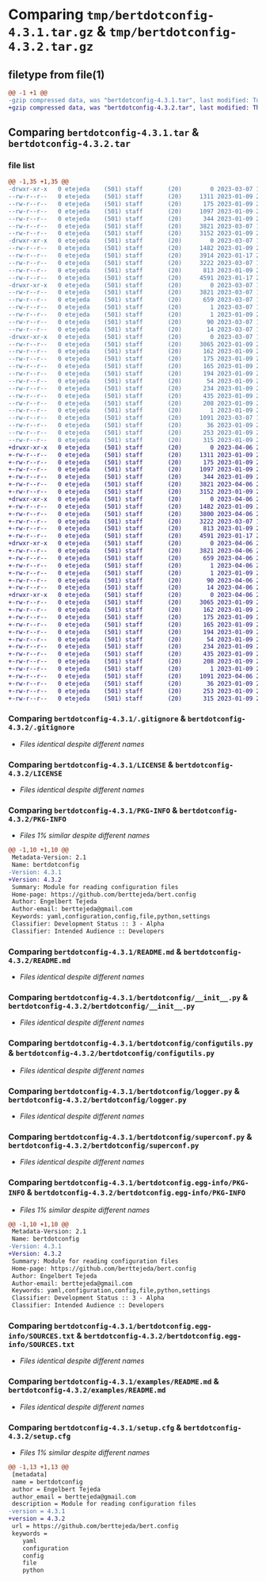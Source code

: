 # Comparing `tmp/bertdotconfig-4.3.1.tar.gz` & `tmp/bertdotconfig-4.3.2.tar.gz`

## filetype from file(1)

```diff
@@ -1 +1 @@
-gzip compressed data, was "bertdotconfig-4.3.1.tar", last modified: Tue Mar  7 16:36:04 2023, max compression
+gzip compressed data, was "bertdotconfig-4.3.2.tar", last modified: Thu Apr  6 20:03:54 2023, max compression
```

## Comparing `bertdotconfig-4.3.1.tar` & `bertdotconfig-4.3.2.tar`

### file list

```diff
@@ -1,35 +1,35 @@
-drwxr-xr-x   0 etejeda    (501) staff       (20)        0 2023-03-07 16:36:04.904433 bertdotconfig-4.3.1/
--rw-r--r--   0 etejeda    (501) staff       (20)     1311 2023-01-09 20:02:16.000000 bertdotconfig-4.3.1/.gitignore
--rw-r--r--   0 etejeda    (501) staff       (20)      175 2023-01-09 20:02:16.000000 bertdotconfig-4.3.1/AUTHORS.rst
--rw-r--r--   0 etejeda    (501) staff       (20)     1097 2023-01-09 20:02:16.000000 bertdotconfig-4.3.1/LICENSE
--rw-r--r--   0 etejeda    (501) staff       (20)      344 2023-01-09 20:02:16.000000 bertdotconfig-4.3.1/MANIFEST.in
--rw-r--r--   0 etejeda    (501) staff       (20)     3821 2023-03-07 16:36:04.904829 bertdotconfig-4.3.1/PKG-INFO
--rw-r--r--   0 etejeda    (501) staff       (20)     3152 2023-01-09 20:02:16.000000 bertdotconfig-4.3.1/README.md
-drwxr-xr-x   0 etejeda    (501) staff       (20)        0 2023-03-07 16:36:04.894917 bertdotconfig-4.3.1/bertdotconfig/
--rw-r--r--   0 etejeda    (501) staff       (20)     1482 2023-01-09 20:02:16.000000 bertdotconfig-4.3.1/bertdotconfig/__init__.py
--rw-r--r--   0 etejeda    (501) staff       (20)     3914 2023-01-17 22:35:33.000000 bertdotconfig-4.3.1/bertdotconfig/configloader.py
--rw-r--r--   0 etejeda    (501) staff       (20)     3222 2023-03-07 15:07:04.000000 bertdotconfig-4.3.1/bertdotconfig/configutils.py
--rw-r--r--   0 etejeda    (501) staff       (20)      813 2023-01-09 20:02:16.000000 bertdotconfig-4.3.1/bertdotconfig/logger.py
--rw-r--r--   0 etejeda    (501) staff       (20)     4591 2023-01-17 22:35:56.000000 bertdotconfig-4.3.1/bertdotconfig/superconf.py
-drwxr-xr-x   0 etejeda    (501) staff       (20)        0 2023-03-07 16:36:04.898108 bertdotconfig-4.3.1/bertdotconfig.egg-info/
--rw-r--r--   0 etejeda    (501) staff       (20)     3821 2023-03-07 16:36:04.000000 bertdotconfig-4.3.1/bertdotconfig.egg-info/PKG-INFO
--rw-r--r--   0 etejeda    (501) staff       (20)      659 2023-03-07 16:36:04.000000 bertdotconfig-4.3.1/bertdotconfig.egg-info/SOURCES.txt
--rw-r--r--   0 etejeda    (501) staff       (20)        1 2023-03-07 16:36:04.000000 bertdotconfig-4.3.1/bertdotconfig.egg-info/dependency_links.txt
--rw-r--r--   0 etejeda    (501) staff       (20)        1 2023-01-09 20:03:01.000000 bertdotconfig-4.3.1/bertdotconfig.egg-info/not-zip-safe
--rw-r--r--   0 etejeda    (501) staff       (20)       90 2023-03-07 16:36:04.000000 bertdotconfig-4.3.1/bertdotconfig.egg-info/requires.txt
--rw-r--r--   0 etejeda    (501) staff       (20)       14 2023-03-07 16:36:04.000000 bertdotconfig-4.3.1/bertdotconfig.egg-info/top_level.txt
-drwxr-xr-x   0 etejeda    (501) staff       (20)        0 2023-03-07 16:36:04.903701 bertdotconfig-4.3.1/examples/
--rw-r--r--   0 etejeda    (501) staff       (20)     3065 2023-01-09 20:02:16.000000 bertdotconfig-4.3.1/examples/README.md
--rw-r--r--   0 etejeda    (501) staff       (20)      162 2023-01-09 20:02:16.000000 bertdotconfig-4.3.1/examples/example1.py
--rw-r--r--   0 etejeda    (501) staff       (20)      175 2023-01-09 20:02:16.000000 bertdotconfig-4.3.1/examples/example2.py
--rw-r--r--   0 etejeda    (501) staff       (20)      165 2023-01-09 20:02:16.000000 bertdotconfig-4.3.1/examples/example3.py
--rw-r--r--   0 etejeda    (501) staff       (20)      194 2023-01-09 20:02:16.000000 bertdotconfig-4.3.1/examples/example4.py
--rw-r--r--   0 etejeda    (501) staff       (20)       54 2023-01-09 20:02:16.000000 bertdotconfig-4.3.1/examples/myconfig1.yaml
--rw-r--r--   0 etejeda    (501) staff       (20)      234 2023-01-09 20:02:16.000000 bertdotconfig-4.3.1/examples/myconfig2.yaml
--rw-r--r--   0 etejeda    (501) staff       (20)      435 2023-01-09 20:02:16.000000 bertdotconfig-4.3.1/examples/myconfig3.yaml
--rw-r--r--   0 etejeda    (501) staff       (20)      208 2023-01-09 20:02:16.000000 bertdotconfig-4.3.1/examples/myconfig4.yaml
--rw-r--r--   0 etejeda    (501) staff       (20)        1 2023-01-09 20:02:16.000000 bertdotconfig-4.3.1/requirements.txt
--rw-r--r--   0 etejeda    (501) staff       (20)     1091 2023-03-07 16:36:04.906485 bertdotconfig-4.3.1/setup.cfg
--rw-r--r--   0 etejeda    (501) staff       (20)       36 2023-01-09 20:02:16.000000 bertdotconfig-4.3.1/setup.py
--rw-r--r--   0 etejeda    (501) staff       (20)      253 2023-01-09 20:02:16.000000 bertdotconfig-4.3.1/test.py
--rw-r--r--   0 etejeda    (501) staff       (20)      315 2023-01-09 20:02:16.000000 bertdotconfig-4.3.1/tox.ini
+drwxr-xr-x   0 etejeda    (501) staff       (20)        0 2023-04-06 20:03:54.098660 bertdotconfig-4.3.2/
+-rw-r--r--   0 etejeda    (501) staff       (20)     1311 2023-01-09 20:02:16.000000 bertdotconfig-4.3.2/.gitignore
+-rw-r--r--   0 etejeda    (501) staff       (20)      175 2023-01-09 20:02:16.000000 bertdotconfig-4.3.2/AUTHORS.rst
+-rw-r--r--   0 etejeda    (501) staff       (20)     1097 2023-01-09 20:02:16.000000 bertdotconfig-4.3.2/LICENSE
+-rw-r--r--   0 etejeda    (501) staff       (20)      344 2023-01-09 20:02:16.000000 bertdotconfig-4.3.2/MANIFEST.in
+-rw-r--r--   0 etejeda    (501) staff       (20)     3821 2023-04-06 20:03:54.098871 bertdotconfig-4.3.2/PKG-INFO
+-rw-r--r--   0 etejeda    (501) staff       (20)     3152 2023-01-09 20:02:16.000000 bertdotconfig-4.3.2/README.md
+drwxr-xr-x   0 etejeda    (501) staff       (20)        0 2023-04-06 20:03:54.092847 bertdotconfig-4.3.2/bertdotconfig/
+-rw-r--r--   0 etejeda    (501) staff       (20)     1482 2023-01-09 20:02:16.000000 bertdotconfig-4.3.2/bertdotconfig/__init__.py
+-rw-r--r--   0 etejeda    (501) staff       (20)     3800 2023-04-06 20:02:02.000000 bertdotconfig-4.3.2/bertdotconfig/configloader.py
+-rw-r--r--   0 etejeda    (501) staff       (20)     3222 2023-03-07 15:07:04.000000 bertdotconfig-4.3.2/bertdotconfig/configutils.py
+-rw-r--r--   0 etejeda    (501) staff       (20)      813 2023-01-09 20:02:16.000000 bertdotconfig-4.3.2/bertdotconfig/logger.py
+-rw-r--r--   0 etejeda    (501) staff       (20)     4591 2023-01-17 22:35:56.000000 bertdotconfig-4.3.2/bertdotconfig/superconf.py
+drwxr-xr-x   0 etejeda    (501) staff       (20)        0 2023-04-06 20:03:54.095015 bertdotconfig-4.3.2/bertdotconfig.egg-info/
+-rw-r--r--   0 etejeda    (501) staff       (20)     3821 2023-04-06 20:03:53.000000 bertdotconfig-4.3.2/bertdotconfig.egg-info/PKG-INFO
+-rw-r--r--   0 etejeda    (501) staff       (20)      659 2023-04-06 20:03:54.000000 bertdotconfig-4.3.2/bertdotconfig.egg-info/SOURCES.txt
+-rw-r--r--   0 etejeda    (501) staff       (20)        1 2023-04-06 20:03:53.000000 bertdotconfig-4.3.2/bertdotconfig.egg-info/dependency_links.txt
+-rw-r--r--   0 etejeda    (501) staff       (20)        1 2023-01-09 20:03:01.000000 bertdotconfig-4.3.2/bertdotconfig.egg-info/not-zip-safe
+-rw-r--r--   0 etejeda    (501) staff       (20)       90 2023-04-06 20:03:53.000000 bertdotconfig-4.3.2/bertdotconfig.egg-info/requires.txt
+-rw-r--r--   0 etejeda    (501) staff       (20)       14 2023-04-06 20:03:53.000000 bertdotconfig-4.3.2/bertdotconfig.egg-info/top_level.txt
+drwxr-xr-x   0 etejeda    (501) staff       (20)        0 2023-04-06 20:03:54.098306 bertdotconfig-4.3.2/examples/
+-rw-r--r--   0 etejeda    (501) staff       (20)     3065 2023-01-09 20:02:16.000000 bertdotconfig-4.3.2/examples/README.md
+-rw-r--r--   0 etejeda    (501) staff       (20)      162 2023-01-09 20:02:16.000000 bertdotconfig-4.3.2/examples/example1.py
+-rw-r--r--   0 etejeda    (501) staff       (20)      175 2023-01-09 20:02:16.000000 bertdotconfig-4.3.2/examples/example2.py
+-rw-r--r--   0 etejeda    (501) staff       (20)      165 2023-01-09 20:02:16.000000 bertdotconfig-4.3.2/examples/example3.py
+-rw-r--r--   0 etejeda    (501) staff       (20)      194 2023-01-09 20:02:16.000000 bertdotconfig-4.3.2/examples/example4.py
+-rw-r--r--   0 etejeda    (501) staff       (20)       54 2023-01-09 20:02:16.000000 bertdotconfig-4.3.2/examples/myconfig1.yaml
+-rw-r--r--   0 etejeda    (501) staff       (20)      234 2023-01-09 20:02:16.000000 bertdotconfig-4.3.2/examples/myconfig2.yaml
+-rw-r--r--   0 etejeda    (501) staff       (20)      435 2023-01-09 20:02:16.000000 bertdotconfig-4.3.2/examples/myconfig3.yaml
+-rw-r--r--   0 etejeda    (501) staff       (20)      208 2023-01-09 20:02:16.000000 bertdotconfig-4.3.2/examples/myconfig4.yaml
+-rw-r--r--   0 etejeda    (501) staff       (20)        1 2023-01-09 20:02:16.000000 bertdotconfig-4.3.2/requirements.txt
+-rw-r--r--   0 etejeda    (501) staff       (20)     1091 2023-04-06 20:03:54.099725 bertdotconfig-4.3.2/setup.cfg
+-rw-r--r--   0 etejeda    (501) staff       (20)       36 2023-01-09 20:02:16.000000 bertdotconfig-4.3.2/setup.py
+-rw-r--r--   0 etejeda    (501) staff       (20)      253 2023-01-09 20:02:16.000000 bertdotconfig-4.3.2/test.py
+-rw-r--r--   0 etejeda    (501) staff       (20)      315 2023-01-09 20:02:16.000000 bertdotconfig-4.3.2/tox.ini
```

### Comparing `bertdotconfig-4.3.1/.gitignore` & `bertdotconfig-4.3.2/.gitignore`

 * *Files identical despite different names*

### Comparing `bertdotconfig-4.3.1/LICENSE` & `bertdotconfig-4.3.2/LICENSE`

 * *Files identical despite different names*

### Comparing `bertdotconfig-4.3.1/PKG-INFO` & `bertdotconfig-4.3.2/PKG-INFO`

 * *Files 1% similar despite different names*

```diff
@@ -1,10 +1,10 @@
 Metadata-Version: 2.1
 Name: bertdotconfig
-Version: 4.3.1
+Version: 4.3.2
 Summary: Module for reading configuration files
 Home-page: https://github.com/berttejeda/bert.config
 Author: Engelbert Tejeda
 Author-email: berttejeda@gmail.com
 Keywords: yaml,configuration,config,file,python,settings
 Classifier: Development Status :: 3 - Alpha
 Classifier: Intended Audience :: Developers
```

### Comparing `bertdotconfig-4.3.1/README.md` & `bertdotconfig-4.3.2/README.md`

 * *Files identical despite different names*

### Comparing `bertdotconfig-4.3.1/bertdotconfig/__init__.py` & `bertdotconfig-4.3.2/bertdotconfig/__init__.py`

 * *Files identical despite different names*

### Comparing `bertdotconfig-4.3.1/bertdotconfig/configutils.py` & `bertdotconfig-4.3.2/bertdotconfig/configutils.py`

 * *Files identical despite different names*

### Comparing `bertdotconfig-4.3.1/bertdotconfig/logger.py` & `bertdotconfig-4.3.2/bertdotconfig/logger.py`

 * *Files identical despite different names*

### Comparing `bertdotconfig-4.3.1/bertdotconfig/superconf.py` & `bertdotconfig-4.3.2/bertdotconfig/superconf.py`

 * *Files identical despite different names*

### Comparing `bertdotconfig-4.3.1/bertdotconfig.egg-info/PKG-INFO` & `bertdotconfig-4.3.2/bertdotconfig.egg-info/PKG-INFO`

 * *Files 1% similar despite different names*

```diff
@@ -1,10 +1,10 @@
 Metadata-Version: 2.1
 Name: bertdotconfig
-Version: 4.3.1
+Version: 4.3.2
 Summary: Module for reading configuration files
 Home-page: https://github.com/berttejeda/bert.config
 Author: Engelbert Tejeda
 Author-email: berttejeda@gmail.com
 Keywords: yaml,configuration,config,file,python,settings
 Classifier: Development Status :: 3 - Alpha
 Classifier: Intended Audience :: Developers
```

### Comparing `bertdotconfig-4.3.1/bertdotconfig.egg-info/SOURCES.txt` & `bertdotconfig-4.3.2/bertdotconfig.egg-info/SOURCES.txt`

 * *Files identical despite different names*

### Comparing `bertdotconfig-4.3.1/examples/README.md` & `bertdotconfig-4.3.2/examples/README.md`

 * *Files identical despite different names*

### Comparing `bertdotconfig-4.3.1/setup.cfg` & `bertdotconfig-4.3.2/setup.cfg`

 * *Files 1% similar despite different names*

```diff
@@ -1,13 +1,13 @@
 [metadata]
 name = bertdotconfig
 author = Engelbert Tejeda
 author_email = berttejeda@gmail.com
 description = Module for reading configuration files
-version = 4.3.1
+version = 4.3.2
 url = https://github.com/berttejeda/bert.config
 keywords = 
 	yaml
 	configuration
 	config
 	file
 	python
```

